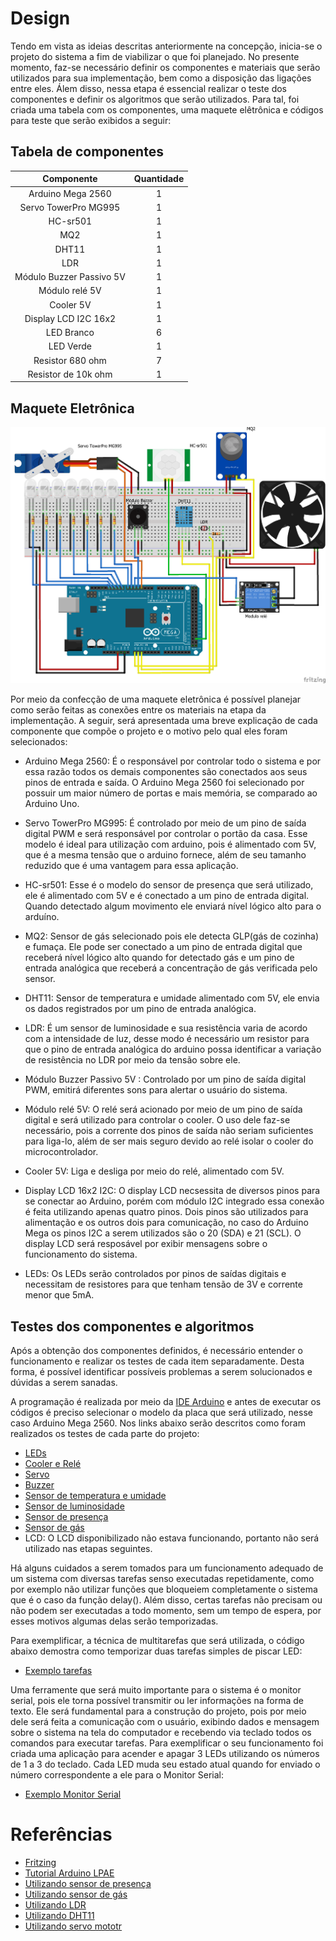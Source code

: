# Design

Tendo em vista as ideias descritas anteriormente na concepção, inicia-se o projeto do sistema a fim de viabilizar o que foi planejado. No presente momento, faz-se necessário definir os componentes e materiais que serão utilizados para sua implementação, bem como a disposição das ligações entre eles. Álem disso, nessa etapa é essencial realizar o teste dos componentes e definir os algoritmos que serão utilizados. Para tal, foi criada uma tabela com os componentes, uma maquete elêtrônica e códigos para teste que serão exibidos a seguir:
 
 ## Tabela de componentes
 
Componente | Quantidade 
:-----------:|:-------------:
Arduino Mega 2560 |   1
Servo TowerPro MG995 |   1
HC-sr501 |   1
MQ2 |   1
DHT11 |   1
LDR |   1
Módulo Buzzer Passivo 5V |   1
Módulo relé 5V |   1
Cooler 5V  |   1
Display LCD I2C 16x2 |   1
LED Branco |   6
LED Verde |   1
Resistor 680 ohm |   7
Resistor de 10k ohm |   1

## Maquete Eletrônica

![Maquete_Eletrônica](./Imagens/maquete_eletronica.png)

Por meio da confecção de uma maquete eletrônica é possível planejar como serão feitas as conexões entre os materiais na etapa da implementação. A seguir, será apresentada uma breve explicação de cada componente que compõe o projeto e o motivo pelo qual eles foram selecionados:

* Arduino Mega 2560: É o responsável por controlar todo o sistema e por essa razão todos os demais componentes são conectados aos seus pinos de entrada e saída. O Arduino Mega 2560 foi selecionado por possuir um maior número de portas e mais memória, se comparado ao Arduino Uno.

* Servo TowerPro MG995: É controlado por meio de um pino de saída digital PWM e será responsável por controlar o portão da casa. Esse modelo é ideal para utilização com arduino, pois é alimentado com 5V, que é a mesma tensão que o arduino fornece, além de seu tamanho reduzido que é uma vantagem para essa aplicação.

* HC-sr501: Esse é o modelo do sensor de presença que será utilizado, ele é alimentado com 5V e é conectado a um pino de entrada digital. Quando detectado algum movimento ele enviará nível lógico alto para o arduíno.

* MQ2: Sensor de gás selecionado pois ele detecta GLP(gás de cozinha) e fumaça. Ele pode ser conectado a um pino de entrada digital que receberá nível lógico alto quando for detectado gás e um pino de entrada analógica que receberá a concentração de gás verificada pelo sensor.

* DHT11: Sensor de temperatura e umidade alimentado com 5V, ele envia os dados registrados por um pino de entrada analógica.

* LDR: É um sensor de luminosidade e sua resistência varia de acordo com a intensidade de luz, desse modo é necessário um resistor para que o pino de entrada analógica do arduino possa identificar a variação de resistência no LDR por meio da tensão sobre ele. 

* Módulo Buzzer Passivo 5V : Controlado por um pino de saída digital PWM, emitirá diferentes sons para alertar o usuário do sistema.

* Módulo relé 5V: O relé será acionado por meio de um pino de saída digital e será utilizado para controlar o cooler. O uso dele faz-se necessário, pois a corrente dos pinos de saída não seriam suficientes para liga-lo, além de ser mais seguro devido ao relé isolar o cooler do microcontrolador.

* Cooler 5V: Liga e desliga por meio do relé, alimentado com 5V.

 * Display LCD 16x2 I2C: O display LCD necsessita de diversos pinos para se conectar ao Arduino, porém com módulo I2C integrado essa conexão é feita utilizando apenas quatro pinos. Dois pinos são utilizados para alimentação e os outros dois para comunicação, no caso do Arduino Mega os pinos I2C a serem utilizados são o 20 (SDA) e 21 (SCL). O display LCD será resposável por exibir mensagens sobre o funcionamento do sistema.  

* LEDs: Os LEDs serão controlados por pinos de saídas digitais e necessitam de resistores para que tenham tensão de 3V e corrente menor que 5mA.

## Testes dos componentes e algoritmos

Após a obtenção dos componentes definidos, é necessário entender o funcionamento e realizar os testes de cada item separadamente. Desta forma, é possível identificar possíveis problemas a serem solucionados e dúvidas a serem sanadas.

A programação é realizada por meio da [IDE Arduino](https://www.arduino.cc/en/software) e antes de executar os códigos é preciso selecionar o modelo da placa que será utilizado, nesse caso Arduino Mega 2560. Nos links abaixo serão descritos como foram realizados os testes de cada parte do projeto:

* [LEDs](./Testes/LEDs.md)
* [Cooler e Relé](./Testes/Rele_Cooler.md)
* [Servo](./Testes/Servo.md)
* [Buzzer](./Testes/Buzzer.md)
* [Sensor de temperatura e umidade](./Testes/DHT.md)
* [Sensor de luminosidade](./Testes/LDR.md)
* [Sensor de presença](./Testes/PIR.md)
* [Sensor de gás](./Testes/MQ2.md)
* LCD: O LCD disponibilizado não estava funcionando, portanto não será utilizado nas etapas seguintes.

Há alguns cuidados a serem tomados para um funcionamento adequado de um sistema com diversas tarefas senso executadas repetidamente, como por exemplo não utilizar funções que bloqueiem completamente o sistema que é o caso da função delay().  Além disso, certas tarefas não precisam ou não podem ser executadas a todo momento, sem um tempo de espera, por esses motivos algumas delas serão temporizadas.

Para exemplificar, a técnica de multitarefas que será utilizada, o código abaixo demostra como temporizar duas tarefas simples de piscar LED:

* [Exemplo tarefas](./Codigos/ex_tarefas.ino)

Uma ferramente que será muito importante para o sistema é o monitor serial, pois ele torna possível transmitir ou ler informações na forma de texto. Ele será fundamental para a construção do projeto, pois por meio dele será feita a comunicação com o usuário, exibindo dados e mensagem sobre o sistema na tela do computador e recebendo via teclado todos os comandos para executar tarefas. Para exemplificar o seu funcionamento foi criada uma aplicação para acender e apagar 3 LEDs utilizando os números de 1 a 3 do teclado. Cada LED muda seu estado atual quando for enviado o número correspondente a ele para o Monitor Serial:

* [Exemplo Monitor Serial](./Codigos/ex_serial.ino)

# Referências

* [Fritzing](https://fritzing.org/)
* [Tutorial Arduino LPAE](https://github.com/LPAE/arduino_tutorial)
* [Utilizando sensor de presença](https://www.filipeflop.com/blog/acendendo-uma-lampada-com-sensor-de-presenca/)
* [Utilizando sensor de gás](https://blogmasterwalkershop.com.br/arduino/como-usar-com-arduino-sensor-detector-de-gas-inflamavel-fumaca-mq-2)
* [Utilizando LDR](https://www.filipeflop.com/universidade/kit-maker-arduino/projeto-10-sensor-de-luz-ambiente/)
* [Utilizando DHT11](https://www.filipeflop.com/produto/sensor-de-umidade-e-temperatura-dht11/) 
* [Utilizando servo mototr](https://blogmasterwalkershop.com.br/arduino/como-usar-com-arduino-servo-motor-mg995
) 
